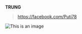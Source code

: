 **TRUNG**
>https://facebook.com/Puti78

![This is an image](https://static.wikia.nocookie.net/leagueoflegends/images/5/5a/Aurelion_Sol_StormDragon_%28Base%29.png/revision/latest?cb=20200917212314)

